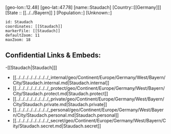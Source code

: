 ﻿---
location: [47.78,12.48]
mapzoom: [7,12] 
mapmarker: city 
type: City
tags:
- geo/City


SpocWebEntityId: 34530
isDeleted: false
confidential: public

---
[geo-lon::12.48]
[geo-lat::47.78]
[name::Staudach]
[Country::[[Germany]]]
[State :: [[../../Bayern]] ]
[Population::]
[Unknown::]


```leaflet
id: Staudach
coordinates: [[Staudach]]
markerFile: [[Staudach]]
defaultZoom: 11 
maxZoom: 18
```


## Confidential Links & Embeds: 
-[[Staudach|Staudach]]] 
- [[../../../../../../../../_internal/geo/Continent/Europe/Germany/West/Bayern/City/Staudach.internal.md|Staudach.internal]] 
- [[../../../../../../../../_protect/geo/Continent/Europe/Germany/West/Bayern/City/Staudach.protect.md|Staudach.protect]] 
- [[../../../../../../../../_private/geo/Continent/Europe/Germany/West/Bayern/City/Staudach.private.md|Staudach.private]] 
- [[../../../../../../../../_personal/geo/Continent/Europe/Germany/West/Bayern/City/Staudach.personal.md|Staudach.personal]] 
- [[../../../../../../../../_secret/geo/Continent/Europe/Germany/West/Bayern/City/Staudach.secret.md|Staudach.secret]] 
